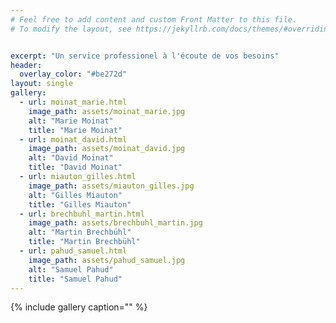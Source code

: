 ```yaml
---
# Feel free to add content and custom Front Matter to this file.
# To modify the layout, see https://jekyllrb.com/docs/themes/#overriding-theme-defaults


excerpt: "Un service professionel à l'écoute de vos besoins"
header:
  overlay_color: "#be272d"
layout: single
gallery:
  - url: moinat_marie.html
    image_path: assets/moinat_marie.jpg
    alt: "Marie Moinat"
    title: "Marie Moinat"
  - url: moinat_david.html
    image_path: assets/moinat_david.jpg
    alt: "David Moinat"
    title: "David Moinat"
  - url: miauton_gilles.html
    image_path: assets/miauton_gilles.jpg
    alt: "Gilles Miauton"
    title: "Gilles Miauton"
  - url: brechbuhl_martin.html
    image_path: assets/brechbuhl_martin.jpg
    alt: "Martin Brechbühl"
    title: "Martin Brechbühl"
  - url: pahud_samuel.html
    image_path: assets/pahud_samuel.jpg
    alt: "Samuel Pahud"
    title: "Samuel Pahud"
---
```



{% include gallery caption="" %}

